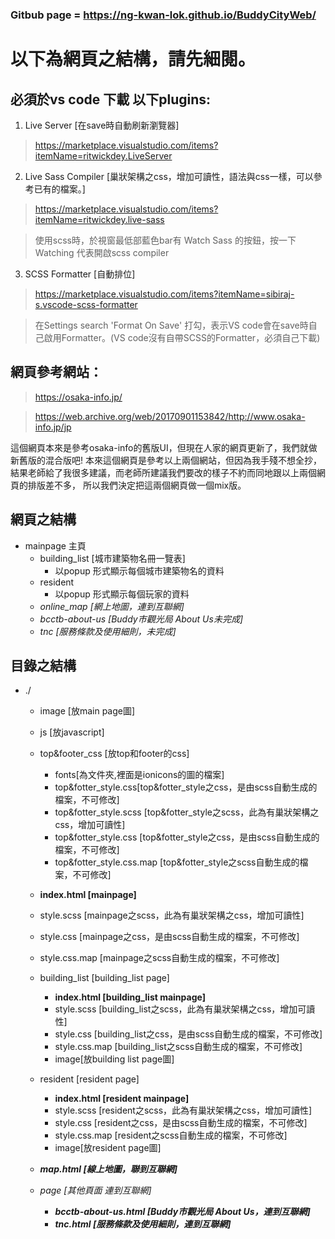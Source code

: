 ### Gitbub page = https://ng-kwan-lok.github.io/BuddyCityWeb/ ###

# 以下為網頁之結構，請先細閱。 #

## 必須於vs code 下載 以下plugins: ##
1. Live Server [在save時自動刷新瀏覽器]
  >https://marketplace.visualstudio.com/items?itemName=ritwickdey.LiveServer
2. Live Sass Compiler [巢狀架構之css，增加可讀性，語法與css一樣，可以參考已有的檔案。]
  >https://marketplace.visualstudio.com/items?itemName=ritwickdey.live-sass
  
  > 使用scss時，於視窗最低部藍色bar有 Watch Sass 的按鈕，按一下 Watching 代表開啟scss compiler
3. SCSS Formatter [自動排位]
  >https://marketplace.visualstudio.com/items?itemName=sibiraj-s.vscode-scss-formatter
  
  > 在Settings search 'Format On Save' 打勾，表示VS code會在save時自己啟用Formatter。(VS code沒有自帶SCSS的Formatter，必須自己下載)

## 網頁參考網站： ##

> https://osaka-info.jp/

> https://web.archive.org/web/20170901153842/http://www.osaka-info.jp/jp

這個網頁本來是參考osaka-info的舊版UI，但現在人家的網頁更新了，我們就做新舊版的混合版吧!
本來這個網頁是參考以上兩個網站，但因為我手殘不想全抄，結果老師給了我很多建議，而老師所建議我們要改的樣子不約而同地跟以上兩個網頁的排版差不多，
所以我們決定把這兩個網頁做一個mix版。

## 網頁之結構 ##
* mainpage 主頁
  * building_list [城市建築物名冊一覽表]
    * 以popup 形式顯示每個城市建築物名的資料
  * resident
    * 以popup 形式顯示每個玩家的資料
   * *online_map [網上地圖，連到互聯網]*
   * *bcctb-about-us [Buddy市觀光局 About Us未完成]*
   * *tnc [服務條款及使用細則，未完成]*

## 目錄之結構 ##
* ./
  * image [放main page圖]
  * js [放javascript]
  * top&footer_css [放top和footer的css]
    * fonts[為文件夾,裡面是ionicons的圖的檔案]
    * top&fotter_style.css[top&fotter_style之css，是由scss自動生成的檔案，不可修改]
    * top&fotter_style.scss [top&fotter_style之scss，此為有巢狀架構之css，增加可讀性]
    * top&fotter_style.css [top&fotter_style之css，是由scss自動生成的檔案，不可修改]
    * top&fotter_style.css.map [top&fotter_style之scss自動生成的檔案，不可修改]
  * **index.html [mainpage]**
  * style.scss [mainpage之scss，此為有巢狀架構之css，增加可讀性]
  * style.css [mainpage之css，是由scss自動生成的檔案，不可修改]
  * style.css.map [mainpage之scss自動生成的檔案，不可修改]

  * building_list [building_list page]
    * **index.html [building_list mainpage]**
    * style.scss [building_list之scss，此為有巢狀架構之css，增加可讀性]
    * style.css [building_list之css，是由scss自動生成的檔案，不可修改]
    * style.css.map [building_list之scss自動生成的檔案，不可修改]
    * image[放building list page圖]

  * resident [resident page]
    * **index.html [resident mainpage]**
    * style.scss [resident之scss，此為有巢狀架構之css，增加可讀性]
    * style.css [resident之css，是由scss自動生成的檔案，不可修改]
    * style.css.map [resident之scss自動生成的檔案，不可修改]
    * image[放resident page圖]
    
  * ***map.html [線上地圖，聯到互聯網]***
  
  * *page [其他頁面 連到互聯網]*
    * ***bcctb-about-us.html [Buddy市觀光局 About Us，連到互聯網]***
    * ***tnc.html [服務條款及使用細則，連到互聯網]***
